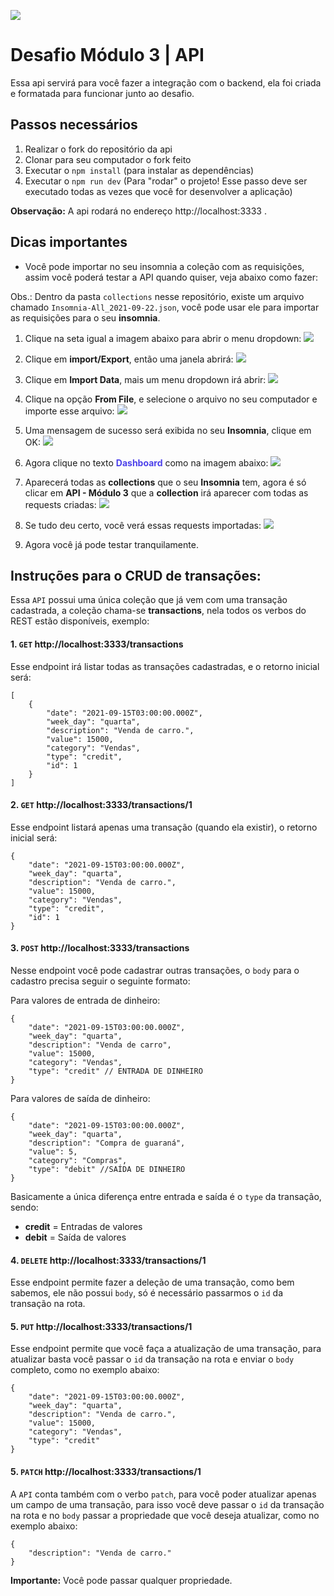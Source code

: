 ![](https://i.imgur.com/xG74tOh.png)

# Desafio Módulo 3 | API

Essa api servirá para você fazer a integração com o backend, ela foi criada e formatada para funcionar junto ao desafio.


## Passos necessários

1.  Realizar o fork do repositório da api
2.  Clonar para seu computador o fork feito
3.  Executar o `npm install` (para instalar as dependências)
4.  Executar o `npm run dev` (Para "rodar" o projeto! Esse passo deve ser executado todas as vezes que você for desenvolver a aplicação)

**Observação:** A api rodará no endereço http://localhost:3333 .

## Dicas importantes

- Você pode importar no seu insomnia a coleção com as requisições, assim você poderá testar a API quando quiser, veja abaixo como fazer:

Obs.: Dentro da pasta `collections` nesse repositório, existe um arquivo chamado `Insomnia-All_2021-09-22.json`, você pode usar ele para importar as requisições para o seu **insomnia**.

1. Clique na seta igual a imagem abaixo para abrir o menu dropdown:
![](https://i.imgur.com/khGOQ9O.png)

2. Clique em **import/Export**, então uma janela abrirá:
![](https://i.imgur.com/y9gm9WK.png)

3. Clique em **Import Data**, mais um menu dropdown irá abrir:
![](https://i.imgur.com/sqfTelU.png)

4. Clique na opção **From File**, e selecione o arquivo no seu computador e importe esse arquivo:
![](https://i.imgur.com/nsvLxKP.png)

5. Uma mensagem de sucesso será exibida no seu **Insomnia**, clique em OK:
![](https://i.imgur.com/oJbm3lJ.png)

6. Agora clique no texto <span style="color:#4c41ea">**Dashboard**</span> como na imagem abaixo:
![](https://i.imgur.com/qltNXgd.png)

7. Aparecerá todas as **collections** que o seu **Insomnia** tem, agora é só clicar em **API - Módulo 3** que a **collection** irá aparecer com todas as requests criadas:
![](https://i.imgur.com/w3O4J2u.png)

8. Se tudo deu certo, você verá essas requests importadas:
![](https://i.imgur.com/vNjxebU.png)

9. Agora você já pode testar tranquilamente.



## Instruções para o CRUD de transações:

Essa `API` possui uma única coleção que já vem com uma transação cadastrada, a coleção chama-se **transactions**, nela todos os verbos do REST estão disponíveis, exemplo:

#### 1. `GET`  http://localhost:3333/transactions
Esse endpoint irá listar todas as transações cadastradas, e o retorno inicial será:

```json=
[
    {
        "date": "2021-09-15T03:00:00.000Z",
        "week_day": "quarta",
        "description": "Venda de carro.",
        "value": 15000,
        "category": "Vendas",
        "type": "credit",
        "id": 1
    }
]
```

#### 2. `GET` http://localhost:3333/transactions/1
Esse endpoint listará apenas uma transação (quando ela existir), o retorno inicial será:

```json=
{
    "date": "2021-09-15T03:00:00.000Z",
    "week_day": "quarta",
    "description": "Venda de carro.",
    "value": 15000,
    "category": "Vendas",
    "type": "credit",
    "id": 1
}
```

#### 3. `POST`  http://localhost:3333/transactions
Nesse endpoint você pode cadastrar outras transações, o `body` para o cadastro precisa seguir o seguinte formato:

Para valores de entrada de dinheiro:
```json=
{
    "date": "2021-09-15T03:00:00.000Z",
    "week_day": "quarta",
    "description": "Venda de carro",
    "value": 15000,
    "category": "Vendas",
    "type": "credit" // ENTRADA DE DINHEIRO
}
```

Para valores de saída de dinheiro:
```json=
{
    "date": "2021-09-15T03:00:00.000Z",
    "week_day": "quarta",
    "description": "Compra de guaraná",
    "value": 5,
    "category": "Compras",
    "type": "debit" //SAÍDA DE DINHEIRO
}
```

Basicamente a única diferença entre entrada e saída é o `type` da transação, sendo:
- **credit** = Entradas de valores
- **debit** = Saída de valores

#### 4. `DELETE` http://localhost:3333/transactions/1

Esse endpoint permite fazer a deleção de uma transação, como bem sabemos, ele não possui `body`, só é necessário passarmos o `id` da transação na rota.


#### 5. `PUT` http://localhost:3333/transactions/1
Esse endpoint permite que você faça a atualização de uma transação, para atualizar basta você passar o `id` da transação na rota e enviar o `body` completo, como no exemplo abaixo:

```json=
{
    "date": "2021-09-15T03:00:00.000Z",
    "week_day": "quarta",
    "description": "Venda de carro.",
    "value": 15000,
    "category": "Vendas",
    "type": "credit"
}
```

#### 5. `PATCH` http://localhost:3333/transactions/1
A `API` conta também com o verbo `patch`, para você poder atualizar apenas um campo de uma transação, para isso você deve passar o `id` da transação na rota e no `body` passar a propriedade que você deseja atualizar, como no exemplo abaixo:

```json=
{    
    "description": "Venda de carro."    
}
```

**Importante:** Você pode passar qualquer propriedade.